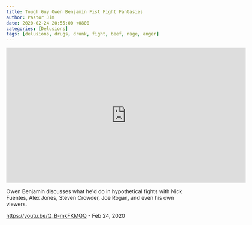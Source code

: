 ```yaml
---
title: Tough Guy Owen Benjamin Fist Fight Fantasies
author: Pastor Jim
date: 2020-02-24 20:55:00 +0800
categories: [Delusions]
tags: [delusions, drugs, drunk, fight, beef, rage, anger]
---
```




<iframe width="640" height="360" scrolling="no" frameborder="0" style="border: none;" src="https://www.bitchute.com/embed/XpNOzgDp3Xsu/"></iframe>



Owen Benjamin discusses what he'd do in hypothetical fights with Nick Fuentes, Alex Jones, Steven Crowder, Joe Rogan, and even his own viewers.



https://youtu.be/Q_B-mkFKMQQ - Feb 24, 2020